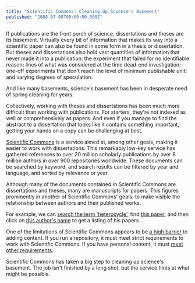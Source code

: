 ```yaml
---
title: "Scientific Commons: Cleaning Up Science's Basement"
published: "2008-07-08T00:00:00.000Z"
---
```


If publications are the front porch of science, dissertations and theses are its basement. Virtually every bit of information that makes its way into a scientific paper can also be found in some form in a thesis or dissertation. But theses and dissertations also hold vast quantities of information that never made it into a publication: the experiment that failed for no identifiable reason; lines of what was considered at the time dead-end investigation; one-off experiments that don't reach the level of minimum publishable unit; and varying degrees of speculation.

And like many basements, science's basement has been in desperate need of spring cleaning for years.

Collectively, working with theses and dissertations has been much more difficult than working with publications. For starters, they're not indexed as well or comprehensively as papers. And even if you manage to find the abstract to a dissertation that looks like it contains something important, getting your hands on a copy can be challenging at best.

[Scientific Commons](http://www.scientificcommons.org/) is a service aimed at, among other goals, making it easier to work with dissertations. This remarkably low-key service has gathered references to over 20 million scholarly publications by over 8 million authors in over 900 repositories worldwide. These documents can be searched by keyword, and search results can be filtered by year and language, and sorted by relevance or year.

Although many of the documents contained in Scientific Commons are dissertations and theses, many are manuscripts for papers. This figures prominently in another of Scientific Commons' goals: to make visible the relationship between authors and their published works.

For example, we can [search the term 'heterocycle'](http://en.scientificcommons.org/sylvester_j_sanfilippo#search_string=heterocycle), find [this paper](http://en.scientificcommons.org/17162871), and then click on [this author's name](http://en.scientificcommons.org/john_r_nichols) to get a listing of his papers.

One of the limitations of Scientific Commons appears to be [a high barrier](http://en.scientificcommons.org/register-repository) to adding content. If you run a repository, it must meet strict requirements to work with Scientific Commons. If you have personal content, it must [meet other requirements](http://en.scientificcommons.org/help).

Scientific Commons has taken a big step to cleaning up science's basement. The job isn't finished by a long shot, but the service hints at what might be possible.

